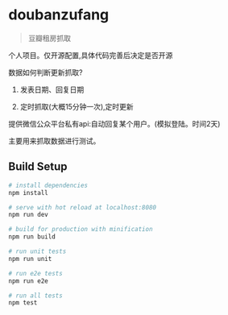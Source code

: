 # doubanzufang

> 豆瓣租房抓取

个人项目。仅开源配置,具体代码完善后决定是否开源

数据如何判断更新抓取?

1. 发表日期、回复日期

2. 定时抓取(大概15分钟一次),定时更新

提供微信公众平台私有api:自动回复某个用户。(模拟登陆。时间2天)

主要用来抓取数据进行测试。

## Build Setup

``` bash
# install dependencies
npm install

# serve with hot reload at localhost:8080
npm run dev

# build for production with minification
npm run build

# run unit tests
npm run unit

# run e2e tests
npm run e2e

# run all tests
npm test
```
